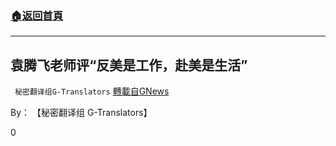###  [:house:返回首頁](https://github.com/ourhimalayas/txt)
---

## 袁腾飞老师评“反美是工作，赴美是生活”
` 秘密翻译组G-Translators` [轉載自GNews](https://gnews.org/zh-hans/931904/)

By： 【秘密翻译组 G-Translators】

0

